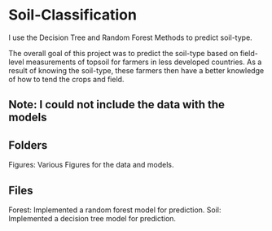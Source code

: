 # Soil-Classification
I use the Decision Tree and Random Forest Methods to predict soil-type.

The overall goal of this project was to predict the soil-type based on field-level measurements of topsoil for farmers in less developed countries. As a result of knowing the soil-type, these farmers then have a better knowledge of how to tend the crops and field.

## Note: I could not include the data with the models

## Folders
Figures: Various Figures for the data and models.

## Files
Forest: Implemented a random forest model for prediction.
Soil: Implemented a decision tree model for prediction.
